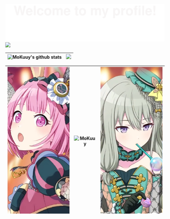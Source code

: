 ![](assets/Bottom_up.svg)
![](img/en.jpg)

| ![MoKuuy's github stats](https://github-readme-stats.vercel.app/api?username=MoKuuy&show_icons=true&theme=radical&include_all_commits=true) | <img src="https://github-readme-streak-stats.herokuapp.com/?user=MoKuuy"></img> |
| ------------------------------------------------------------ | ------------------------------------------------------------ |

| ![](img/emu.png) | ![MoKuuy](https://count.getloli.com/get/@MoKuuy?theme=gelbooru) | ![](img/nene.png) |
| :--------------- | ------------------------------------------------------------ | ----------------: |
